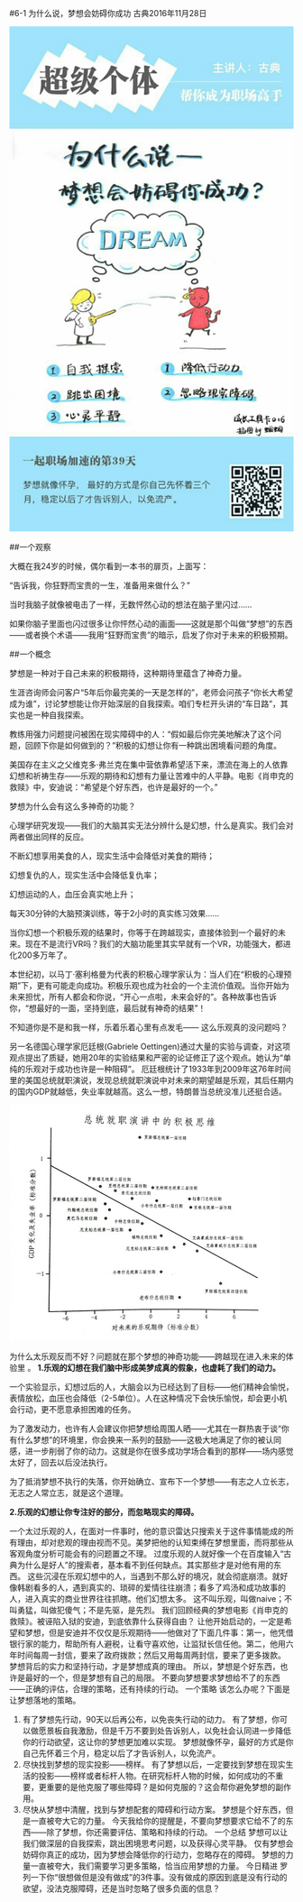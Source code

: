 #6-1 为什么说，梦想会妨碍你成功
古典2016年11月28日

![](./_image/WechatIMG52.jpeg)

##一个观察

大概在我24岁的时候，偶尔看到一本书的扉页，上面写：

“告诉我，你狂野而宝贵的一生，准备用来做什么？”

当时我脑子就像被电击了一样，无数怦然心动的想法在脑子里闪过……

如果你脑子里面也闪过很多让你怦然心动的画面——这就是那个叫做“梦想”的东西——或者换个术语——我用“狂野而宝贵”的暗示，启发了你对于未来的积极预期。

##一个概念

梦想是一种对于自己未来的积极期待，这种期待里蕴含了神奇力量。

生涯咨询师会问客户“5年后你最完美的一天是怎样的”，老师会问孩子“你长大希望成为谁”，讨论梦想能让你开始深层的自我探索。咱们专栏开头讲的“车日路”，其实也是一种自我探索。

教练用强力问题提问被困在现实障碍中的人：“假如最后你完美地解决了这个问题，回顾下你是如何做到的？”积极的幻想让你有一种跳出困境看问题的角度。

美国存在主义之父维克多·弗兰克在集中营依靠希望活下来，漂流在海上的人依靠幻想和祈祷生存——乐观的期待和幻想有力量让苦难中的人平静。电影《肖申克的救赎》中，安迪说：“希望是个好东西，也许是最好的一个。”

梦想为什么会有这么多神奇的功能？

心理学研究发现——我们的大脑其实无法分辨什么是幻想，什么是真实。我们会对两者做出同样的反应。

不断幻想享用美食的人，现实生活中会降低对美食的期待；

幻想复仇的人，现实生活中会降低复仇率；

幻想运动的人，血压会真实地上升；

每天30分钟的大脑预演训练，等于2小时的真实练习效果……

当你幻想一个积极乐观的结果时，你等于在跨越现实，直接体验到一个最好的未来。现在不是流行VR吗？我们的大脑功能里其实早就有一个VR，功能强大，都进化200多万年了。

本世纪初，以马丁·塞利格曼为代表的积极心理学家认为：当人们在“积极的心理预期”下，更有可能走向成功。积极乐观也成为社会的一个主流价值观。当你开始为未来担忧，所有人都会和你说，“开心一点啦，未来会好的”。各种故事也告诉你，“想最好的一面，坚持到底，最后就有神奇的结果”！

不知道你是不是和我一样，乐着乐着心里有点发毛—— 这么乐观真的没问题吗？

另一名德国心理学家厄廷根(Gabriele Oettingen)通过大量的实验与调查，对这项观点提出了质疑，她用20年的实验结果和严密的论证修正了这个观点。她认为“单纯的乐观对于成功也许是一种阻碍”。
厄廷根统计了1933年到2009年这76年时间里的美国总统就职演说，发现总统就职演说中对未来的期望越是乐观，其后任期内的国内GDP就越低，失业率就越高。这么一想，特朗普当总统没准儿还挺合适。

![](./_image/WechatIMG53.png)

为什么太乐观反而不好？问题就在那个梦想的神奇功能——跨越现在进入未来的体验里 。
**1.乐观的幻想在我们脑中形成美梦成真的假象，也虚耗了我们的动力。**

一个实验显示，幻想过后的人，大脑会以为已经达到了目标——他们精神会愉悦，表情放松，血压也会降低（2-5单位）。人在这种情况下会快乐愉悦，却会更小机会行动，更不愿意承担困难的任务。

为了激发动力，也许有人会建议你把梦想给周围人晒——尤其在一群热衷于谈“你有什么梦想”的环境里，你会换来一系列的鼓励——这极大地满足了你的被认同感，进一步削弱了你的动力。这就是你在很多成功学场合看到的那样——场内感觉太好了，回去以后没法执行。

为了抵消梦想不执行的失落，你开始确立、宣布下一个梦想——有志之人立长志，无志之人常立志，就是这个道理。 

**2.乐观的幻想让你专注好的部分，而忽略现实的障碍。**

一个太过乐观的人，在面对一件事时，他的意识雷达只搜索关于这件事情能成的所有理由，却对悲观的理由视而不见。美梦把他的认知束缚在梦想里面，而将那些从客观角度分析可能会有的问题置之不理。
过度乐观的人就好像一个在百度输入“古典为什么是好人”的搜索者，基本看不到任何缺点。其实那些才是对他有用的东西。
这些沉浸在乐观幻想中的人，当遇到不那么好的境况，就会彻底崩溃。就好像韩剧看多的人，遇到真实的、琐碎的爱情往往崩溃；看多了鸡汤和成功故事的人，进入真实的商业世界往往抓瞎。他们幻想太多。
这不叫乐观，叫做naive；不叫勇猛，叫做犯傻气；不是先驱，是先烈。
我们回顾经典的梦想电影《肖申克的救赎》。被诬陷入狱的安迪，到底依靠什么获得自由？
让他开始启动的，一定是希望和梦想，但是安迪并不仅仅是乐观期待——他做对了下面几件事：第一，他凭借银行家的能力，帮助所有人避税，让看守喜欢他，让监狱长信任他。第二，他用六年时间每周一封信，要来了政府拨款；然后又用每周两封信，要来了更多拨款。
梦想背后的实力和坚持行动，才是梦想成真的理由。
所以，梦想是个好东西，也许是最好的一个，但是梦想有自己的局限。
不要向梦想要求梦想给不了的东西——正确的评估，合理的策略，还有持续的行动。
一个策略
该怎么办呢？下面是让梦想落地的策略。
1. 有了梦想先行动，90天以后再公布，以免丧失行动的动力。
有了梦想，你可以做愿景板自我激励，但是千万不要到处告诉别人，以免社会认同进一步降低你的行动欲望，这让你的梦想更加难以实现。
梦想就像怀孕，最好的方式是你自己先怀着三个月，稳定以后了才告诉别人，以免流产。
2. 尽快找到梦想的现实投影——榜样。
有了梦想以后，一定要找到梦想在现实生活的投影——榜样或者标杆人物。在研究标杆人物的时候，如何成功的不重要，更重要的是他克服了哪些障碍？是如何克服的？这会帮你避免梦想的副作用。
3. 尽快从梦想中清醒，找到与梦想配套的障碍和行动方案。
梦想是个好东西，但是一直被夸大它的力量。
今天我给你的提醒是，不要向梦想要求它给不了的东西——除了梦想，你还需要评估、策略和持续的行动。
一个总结
梦想可以让我们做深层的自我探索，跳出困境思考问题，以及获得心灵平静。
仅有梦想会妨碍你真正的成功，因为梦想会降低你的行动力，忽略存在的障碍。
梦想的力量一直被夸大，我们需要学习更多策略，恰当应用梦想的力量。
今日精进
罗列一下你“很想做但是没有做成”的3件事。没有做成的原因到底是没有行动的欲望，没法克服障碍，还是当时忽略了很多负面的信息？